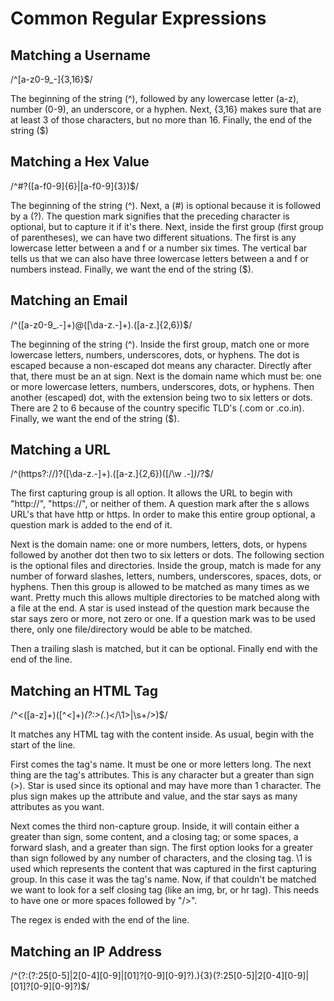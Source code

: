 # Common Regular Expressions

## Matching a Username

/^[a-z0-9_-]{3,16}$/

The beginning of the string (^), followed by any lowercase letter (a-z), number (0-9), an underscore, or a hyphen. Next, {3,16} makes sure that are at least 3 of those characters, but no more than 16. Finally, the end of the string ($)

## Matching a Hex Value

/^#?([a-f0-9]{6}|[a-f0-9]{3})$/

The beginning of the string (^). Next, a (#) is optional because it is followed by a (?). The question mark signifies that the preceding character is optional, but to capture it if it's there. Next, inside the first group (first group of parentheses), we can have two different situations. The first is any lowercase letter between a and f or a number six times. The vertical bar tells us that we can also have three lowercase letters between a and f or numbers instead. Finally, we want the end of the string ($).


## Matching an Email  

/^([a-z0-9_\.-]+)@([\da-z\.-]+)\.([a-z\.]{2,6})$/
 
The beginning of the string (^). Inside the first group, match one or more lowercase letters, numbers, underscores, dots, or hyphens. The dot is escaped because a non-escaped dot means any character. Directly after that, there must be an at sign. Next is the domain name which must be: one or more lowercase letters, numbers, underscores, dots, or hyphens. Then another (escaped) dot, with the extension being two to six letters or dots. There are 2 to 6 because of the country specific TLD's (.com or .co.in). Finally, we want the end of the string ($).
  
  
## Matching a URL  

/^(https?:\/\/)?([\da-z\.-]+)\.([a-z\.]{2,6})([\/\w \.-]*)*\/?$/

The first capturing group is all option. It allows the URL to begin with "http://", "https://", or neither of them. A question mark after the s allows URL's that have http or https. In order to make this entire group optional, a question mark is added to the end of it.

Next is the domain name: one or more numbers, letters, dots, or hypens followed by another dot then two to six letters or dots. The following section is the optional files and directories. Inside the group, match is made for any number of forward slashes, letters, numbers, underscores, spaces, dots, or hyphens. Then this group is allowed to be matched as many times as we want. Pretty much this allows multiple directories to be matched along with a file at the end. A star is used instead of the question mark because the star says zero or more, not zero or one. If a question mark was to be used there, only one file/directory would be able to be matched.

Then a trailing slash is matched, but it can be optional. Finally end with the end of the line.


## Matching an HTML Tag 

/^<([a-z]+)([^<]+)*(?:>(.*)<\/\1>|\s+\/>)$/

It matches any HTML tag with the content inside. As usual, begin with the start of the line.

First comes the tag's name. It must be one or more letters long. The next thing are the tag's attributes. This is any character but a greater than sign (>). Star is used since its optional and may have more than 1 character. The plus sign makes up the attribute and value, and the star says as many attributes as you want.

Next comes the third non-capture group. Inside, it will contain either a greater than sign, some content, and a closing tag; or some spaces, a forward slash, and a greater than sign. The first option looks for a greater than sign followed by any number of characters, and the closing tag. \1 is used which represents the content that was captured in the first capturing group. In this case it was the tag's name. Now, if that couldn't be matched we want to look for a self closing tag (like an img, br, or hr tag). This needs to have one or more spaces followed by "/>".

The regex is ended with the end of the line.


## Matching an IP Address 

/^(?:(?:25[0-5]|2[0-4][0-9]|[01]?[0-9][0-9]?)\.){3}(?:25[0-5]|2[0-4][0-9]|[01]?[0-9][0-9]?)$/
